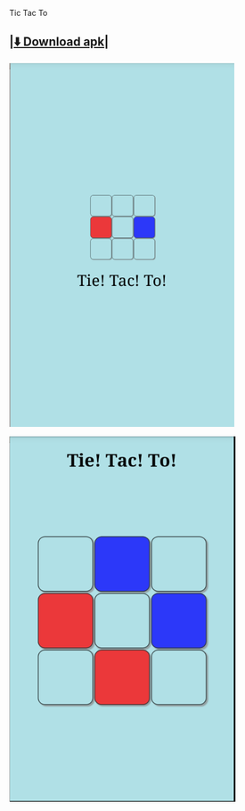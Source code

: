 Tic Tac To

|[:arrow_down: Download apk](https://github.com/rajeshmule/Tie-Tac-To/blob/master/bin/Tie-Tac-To.apk?raw=true)|
--------------------------------------------------------------------------------------------------------------

![alt tag](https://github.com/rajeshmule/Tie-Tac-To/blob/master/assets/Tie1.png)

![alt tag](https://github.com/rajeshmule/Tie-Tac-To/blob/master/assets/tie2.png)
